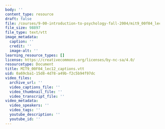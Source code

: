 ```yaml
---
body: ''
content_type: resource
draft: false
file: /courses/9-00-introduction-to-psychology-fall-2004/mit9_00f04_lec12_captions.vtt
file_size: 98897
file_type: text/vtt
image_metadata:
  caption: ''
  credit: ''
  image-alt: ''
learning_resource_types: []
license: https://creativecommons.org/licenses/by-nc-sa/4.0/
resourcetype: Document
title: MIT9_00F04_lec12_captions.vtt
uid: 0a69cba1-15d8-4d78-a49b-f2c5b94f97dc
video_files:
  archive_url: ''
  video_captions_file: ''
  video_thumbnail_file: ''
  video_transcript_file: ''
video_metadata:
  video_speakers: ''
  video_tags: ''
  youtube_description: ''
  youtube_id: ''
---
```

